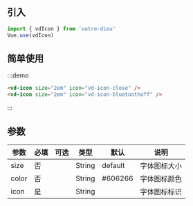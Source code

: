 ## 引入

```js
import { vdIcon } from 'votre-dieu'
Vue.use(vdIcon)
```

## 简单使用
:::demo
```html
<vd-icon size="2em" icon="vd-icon-close" />
<vd-icon size="2em" icon="vd-icon-bluetoothoff" />
```
:::

## 参数

| 参数      | 必填 | 可选            | 类型   | 默认    | 说明           |
| --------- | ---- | --------------- | ------ | ------- | -------------- |
| size      | 否   |  | String | default | 字体图标大小     |
| color | 否   |                 | String |    #606266     | 字体图标颜色 |
| icon | 是   |                 | String |         | 字体图标标识 |
